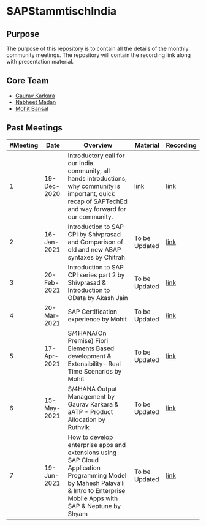 # SAPStammtischIndia

## Purpose
The purpose of this repository is to contain all the details of the monthly community meetings. The repository will contain the recording link along with presentation material.

## Core Team
- [Gaurav Karkara](https://twitter.com/Gauravk817)
- [Nabheet Madan](https://twitter.com/nabheet)
- [Mohit Bansal](https://twitter.com/mohitbansalsap) 
## Past Meetings

| #Meeting  |  Date |Overview |Material|Recording|
|---|---|---|---|---|
|  1  | 19-Dec-2020  | Introductory call for our India community, all hands introductions, why community is important, quick recap of SAPTechEd and way forward for our community. |<a href="./Meeting 1 19-Dec-2020 Intro">link</a>|[link](https://youtu.be/ClCdgHXGlwU)
|  2  | 16-Jan-2021  | Introduction to SAP CPI by Shivprasad and Comparison of old and new ABAP syntaxes by Chitrah |To be Updated|[link](https://www.youtube.com/watch?v=eZPCFT7z-wg&list=PLFPD0TdUpypkSmDF1Ll-fDIP7tSuXVfl5&index=6)
|  3  | 20-Feb-2021  | Introduction to SAP CPI series part 2 by Shivprasad & Introduction to OData by Akash Jain|To be Updated|[link](https://youtu.be/3yhQw-OFfL4)
|  4  | 20-Mar-2021  | SAP Certification experience by Mohit |To be Updated|[link](https://youtu.be/kdW0HNdt1ok)
|  5  | 17-Apr-2021  | S/4HANA(On Premise) Fiori Elements Based development & Extensibility- Real Time Scenarios  by Mohit |To be Updated|[link](https://youtu.be/5ycBhm9cH3o)
|  6  | 15-May-2021  | S/4HANA Output Management by Gaurav Karkara & aATP - Product Allocation by Ruthvik  |To be Updated|[link](https://youtu.be/82CUQQ02VWA)
|  7  | 19-Jun-2021  | How to develop enterprise apps and extensions using SAP Cloud   Application Programming Model by Mahesh Palavalli & Intro to Enterprise Mobile Apps with SAP & Neptune by Shyam    |To be Updated|[link](https://youtu.be/rOG34gft0Gg)

